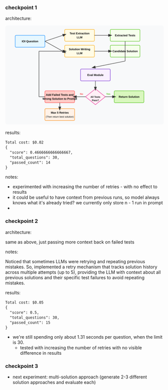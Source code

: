 ### checkpoint 1 

architecture: 

<div align="center">
  <img src="resources/agent-workflow.svg" alt="IOI Agent Workflow Diagram" width="800">
</div>

results: 

```
Total cost: $0.02
{
  "score": 0.4666666666666667,
  "total_questions": 30,
  "passed_count": 14
}
```

notes:
- experimented with increasing the number of retries - with no effect to results
- it could be useful to have context from previous runs, so model always knows what it's already tried? we currently only store n - 1 run in prompt 
- 

### checkpoint 2

architecture: 

same as above, just passing more context back on failed tests

notes: 

Noticed that sometimes LLMs were retrying and repeating previous mistakes. So, implemented a retry mechanism that tracks solution history across multiple attempts (up to 5), providing the LLM with context about all previous solutions and their specific test failures to avoid repeating mistakes.

results: 

```
Total cost: $0.05
{
  "score": 0.5,
  "total_questions": 30,
  "passed_count": 15
}
```

- we're still spending only about 1.31 seconds per question, when the limit is 30.
  - tested with increasing the number of retries with no visible difference in results

### checkpoint 3

- next experiment: multi-solution approach (generate 2-3 different solution approaches and evaluate each)